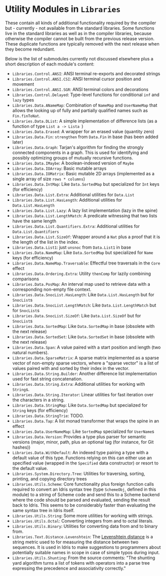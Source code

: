 # Utility Modules in `Libraries`

These contain all kinds of additional functionality required by the
compiler but - currently - not available from the standard libraries.
Some functions live in the standard libraries as well as in the compiler
libraries, because otherwise the compiler cannot be built from
the previous release version. These duplicate functions are typically
removed with the next release when they become redundant.

Below is the list of submodules currently not discussed elsewhere
plus a short description of each module's content:

* `Libraries.Control.ANSI`: ANSI terminal re-exports and decorated strings
* `Libraries.Control.ANSI.CSI`: ANSI terminal cursor position and movement
* `Libraries.Control.ANSI.SGR`: ANSI terminal colors and decorations
* `Libraries.Control.Delayed`: Type-level functions for conditional `inf` and `lazy` types
* `Libraries.Data.ANameMap`: Combination of `NameMap` and `UserNameMap`
  that allows the looking up of fully and partially qualified names such as `Fin.finToNat`.
* `Libraries.Data.DList`: A simple implementation of difference lists
  (as a function of type `List a -> Lista `)
* `Libraries.Data.Erased`: A wrapper for an erased value (quantity zero)
* `Libraries.Data.Fin`: `strengthen` from `Data.Fin` in base (has been added later)
* `Libraries.Data.Graph`: Tarjan's algorithm for finding the strongly
  connected components in a graph. This is used for identifying and possibly
  optimizing groups of mutually recursive functions.
* `Libraries.Data.IMaybe`: A boolean-indexed version of `Maybe`
* `Libraries.Data.IOArray`: Basic mutable arrays
* `Libraries.Data.IOMatrix`: Basic mutable 2D arrays
  (implemented as a single array of size `rows * columns`)
* `Libraries.Data.IntMap`: Like `Data.SortedMap` but specialized for `Int` keys (for efficiency)
* `Libraries.Data.List.Extra`: Additional utilities for `Data.List`
* `Libraries.Data.List.HasLength`: Additional utilities for `Data.List.HasLength`
* `Libraries.Data.List.Lazy`: A lazy list implementation (lazy in the spine)
* `Libraries.Data.List.LengthMatch`: A predicate witnessing that two lists have the same length
* `Libraries.Data.List.Quantifiers.Extra`: Additional utilities for `Data.List.Quantifiers`
* `Libraries.Data.List.SizeOf`: Wrapper around a `Nat` plus a proof that it is
  the length of the list in the index.
* `Libraries.Data.List1`: just `unsnoc` from `Data.List1` in base
* `Libraries.Data.NameMap`: Like `Data.SortedMap` but specialized for `Name` keys (for efficiency)
* `Libraries.Data.NameMap.Traversable`: Effectful tree traversals in the `Core` effect
* `Libraries.Data.Ordering.Extra`: Utility `thenComp` for lazily combining comparisons
* `Libraries.Data.PosMap`: An interval map used to retrieve data with a corresponding
  non-empty file context.
* `Libraries.Data.SnocList.HasLength`: Like `Data.List.HasLength` but for `SnocList`s
* `Libraries.Data.SnocList.LengthMatch`: Like `Data.List.LengthMatch` but for `SnocList`s
* `Libraries.Data.SnocList.SizeOf`: Like `Data.List.SizeOf` but for `SnocList`s
* `Libraries.Data.SortedMap`: Like `Data.SortedMap` in base (obsolete with the next release)
* `Libraries.Data.SortedSet`: Like `Data.SortedSet` in base (obsolete with the next release)
* `Libraries.Data.Span`: A value paired with a start position and
  length (two natural numbers).
* `Libraries.Data.SparseMatrix`: A sparse matrix implemented as a sparse vector
  of non-empty sparse vectors, where a "sparse vector" is a list of values paired
  with and sorted by their index in the vector.
* `Libraries.Data.String.Builder`: Another difference list implementation used for
  fast string concatenation.
* `Libraries.Data.String.Extra`: Additional utilities for working with `String`s.
* `Libraries.Data.String.Iterator`: Linear utilities for fast iteration over the
  characters in a string.
* `Libraries.Data.StringMap`: Like `Data.SortedMap` but specialized
  for `String` keys (for efficiency)
* `Libraries.Data.StringTrie`: TODO.
* `Libraries.Data.Tap`: A list monad transformer that wraps the spine in an effect
* `Libraries.Data.UserNameMap`: Like `SortedMap` specialized for `UserName`s
* `Libraries.Data.Version`: Provides a type plus parser for semantic versions
  (major, minor, path, plus an optional tag (for instance, for Git hashes))
* `Libraries.Data.WithDefault`: An indexed type pairing a type with a default value
  of this type. Functions relying on this can either use an specified value
  (wrapped in the `Specified` data constructor) or resort to the default value.
* `Libraries.System.Directory.Tree`: Utilities for traversing, sorting, printing,
  and copying directory trees
* `Libraries.Utils.Scheme`: Core functionality plus foreign function calls required
  to convert an Idris syntax tree (type `SchemeObj`, defined in this module) to
  a string of Scheme code and send this to a Scheme backend where the code should be
  parsed and evaluated, sending the result back to Idris.
  This seems to be considerably faster than evaluating the same syntax tree in
  Idris itself.
* `Libraries.Utils.String`: Some more utilities for working with strings.
* `Libraries.Utils.Octal`: Converting integers from and to octal literals.
* `Libraries.Utils.Binary`: Utilities for converting data from and to binary from.
* `Libraries.Text.Distance.Levenshtein`: The [Levenshtein distance](https://en.wikipedia.org/wiki/Levenshtein_distance)
  is a string metric used to for measuring the distance between two
  sequences. It is used in Idris to make suggestions to programmers about
  potentially suitable names in scope in case of simple typos during input.
* `Libraries.Utils.Shunting`: From the source comments:
  "The shunting yard algorithm turns a list of tokens with operators into
  a parse tree expressing the precedence and associativity correctly."

